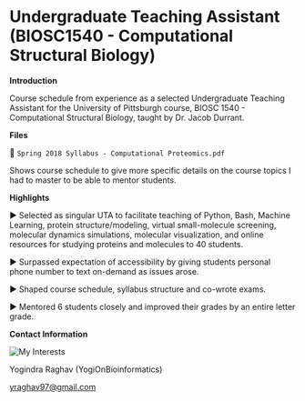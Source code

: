 ﻿# Undergraduate Teaching Assistant (BIOSC1540 - Computational Structural Biology)

**Introduction** 

Course schedule from experience as a selected Undergraduate Teaching Assistant for the University of Pittsburgh course, BIOSC 1540 - Computational Structural Biology, taught by Dr. Jacob Durrant.


**Files** 

:scroll: `Spring 2018 Syllabus - Computational Proteomics.pdf`

Shows course schedule to give more specific details on the course topics I had to master to be able to mentor students. 


**Highlights** 

► Selected as singular UTA to facilitate teaching of Python, Bash, Machine Learning, protein structure/modeling, virtual small-molecule screening, molecular dynamics simulations, molecular visualization, and online resources for studying proteins and molecules to 40 students. 

► Surpassed expectation of accessibility by giving students personal phone number to text on-demand as issues arose. 

► Shaped course schedule, syllabus structure and co-wrote exams. 

► Mentored 6 students closely and improved their grades by an entire letter grade. 


**Contact Information**

![My Interests](https://avatars1.githubusercontent.com/u/38919947?s=400&u=49ab1365a14fac78a91e425efd583f7a2bcb3e25&v=4)

Yogindra Raghav (YogiOnBioinformatics)

yraghav97@gmail.com 

